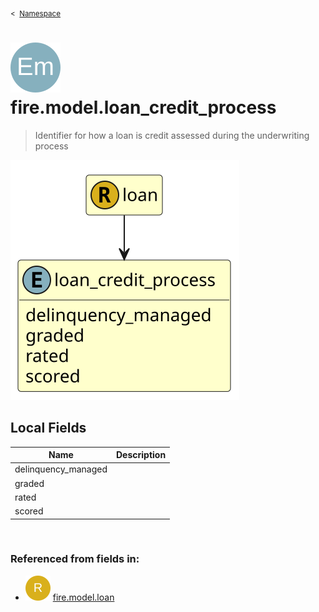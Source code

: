<sub>&lt;&nbsp; [Namespace](index.md)</sub>
# <img src='images/enumType-lg.svg'/> fire.model.loan_credit_process
>  
>Identifier for how a loan is credit assessed during the underwriting process
> 
<img src='images/fire.model.loan_credit_process.svg'/>


## Local Fields


| Name        | Description |
| ----------- | ----------- |
| delinquency_managed |   |
| graded |   |
| rated |   |
| scored |   |

<br/>

### Referenced from fields in:
- <img src='images/recordType.svg'/> [fire.model.loan](UDT-fire.model.loan.md)

